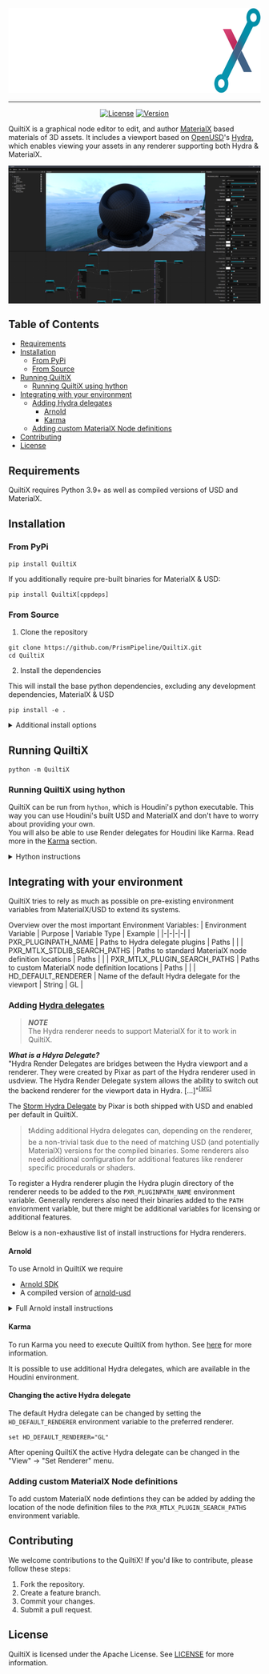 <p align="center">
  <img src="media/quiltix-logo-full.svg" height="170" />
</p>

----  

<div align="center">

[![License](https://img.shields.io/badge/License-Apache%202.0-blue.svg)](https://github.com/PrismPipeline/QuiltiX/LICENSE)
[![Version](https://img.shields.io/github/v/release/PrismPipeline/QuiltiX/releases)](https://github.com/PrismPipeline/QuiltiX/releases/latest)
</div>

QuiltiX is a graphical node editor to edit, and author [MaterialX](https://materialx.org/) based materials of 3D assets. It includes a viewport based on [OpenUSD](https://www.openusd.org/release/index.html)'s [Hydra](https://openusd.org/release/glossary.html#hydra), which enables viewing your assets in any renderer supporting both Hydra & MaterialX.

<img align="center" padding=5 src="media/QuiltiX.png"> 

## Table of Contents  <!-- omit from toc -->

- [Requirements](#requirements)
- [Installation](#installation)
  - [From PyPi](#from-pypi)
  - [From Source](#from-source)
- [Running QuiltiX](#running-quiltix)
  - [Running QuiltiX using hython](#running-quiltix-using-hython)
- [Integrating with your environment](#integrating-with-your-environment)
  - [Adding Hydra delegates](#adding-hydra-delegates)
    - [Arnold](#arnold)
    - [Karma](#karma)
  - [Adding custom MaterialX Node definitions](#adding-custom-materialx-node-definitions)
- [Contributing](#contributing)
- [License](#license)

## Requirements
QuiltiX requires Python 3.9+ as well as compiled versions of USD and MaterialX.

## Installation
### From PyPi

```shell
pip install QuiltiX
```

If you additionally require pre-built binaries for MaterialX & USD:
```shell
pip install QuiltiX[cppdeps]
```
### From Source
1) Clone the repository

```
git clone https://github.com/PrismPipeline/QuiltiX.git
cd QuiltiX
```

2) Install the dependencies

This will install the base python dependencies, excluding any development dependencies, MaterialX & USD

```
pip install -e . 
```

<details>
  <summary>Additional install options</summary>
If you want to just install everything (Python dependencies, dev dependencies, MaterialX & USD)
```
pip install -e .[all]
```

These are the additional install options available
```
pip install -e .[usd,materialx,dev]
```
For more information see [pyproject.toml](pyproject.toml)
</details>


## Running QuiltiX

```
python -m QuiltiX 
```

### Running QuiltiX using hython

QuiltiX can be run from `hython`, which is Houdini's python executable. This way you can use Houdini's built USD and MaterialX and don't have to worry about providing your own.  
You will also be able to use Render delegates for Houdini like Karma. Read more in the [Karma](#karma) section.

<details>
  <summary>Hython instructions</summary>
You will still need some additional libraries required by QuiltiX, so it is still necessary to install the dependencies mentioned in [Installation](#installation).  
You can then execute QuiltiX while making sure that both QuiltiX and its python dependencies are in the `PYTHONPATH` environmenv variable:
```shell
cd QuiltiX_root
set PYTHONPATH=%PYTHONPATH%;./src;/path/to/python/dependencies
/path/to/hython.exe -c "from QuiltiX import quiltix;quiltix.launch()"
```

Or if you have a virtual environment
```shell
cd QuiltiX_root
/path/to/venv/Scripts/activate
set PYTHONPATH=%PYTHONPATH%;%VIRTUAL_ENV%;./src
/path/to/hython.exe -c "from QuiltiX import quiltix;quiltix.launch()"
```
> Note that currently both the Storm as well as HoudiniGL render delegates do not seem to work in QuiltiX when being launched from hython.
</details>

## Integrating with your environment
QuiltiX tries to rely as much as possible on pre-existing environment variables from MaterialX/USD to extend its systems.

Overview over the most important Environment Variables:
| Environment Variable | Purpose | Variable Type | Example |
|-|-|-|-|
| PXR_PLUGINPATH_NAME | Paths to Hydra delegate plugins | Paths | |
| PXR_MTLX_STDLIB_SEARCH_PATHS | Paths to standard MaterialX node definition locations | Paths | |
| PXR_MTLX_PLUGIN_SEARCH_PATHS | Paths to custom MaterialX node definition locations | Paths | |
| HD_DEFAULT_RENDERER | Name of the default Hydra delegate for the viewport | String | GL |

### Adding [Hydra delegates](https://openusd.org/release/glossary.html#hydra)
> **_NOTE_**  
> The Hydra renderer needs to support MaterialX for it to work in QuiltiX.  


**_What is a Hdyra Delegate?_**  
"Hydra Render Delegates are bridges between the Hydra viewport and a renderer. They were created by Pixar as part of the Hydra renderer used in usdview. The Hydra Render Delegate system allows the ability to switch out the backend renderer for the viewport data in Hydra. [...]"<sup>[[src]](https://learn.foundry.com/katana/dev-guide/Plugins/HydraRenderDelegates/Introduction.html#what-is-a-hydra-render-delegate)</sup>

The [Storm Hydra Delegate](https://openusd.org/dev/api/hd_storm_page_front.html) by Pixar is both shipped with USD and enabled per default in QuiltiX. 

> ❗Adding additional Hydra delegates can, depending on the renderer, be a non-trivial task due to the need of matching USD (and potentially MaterialX) versions for the compiled binaries. Some renderers also need additional configuration for additional features like renderer specific procedurals or shaders.

To register a Hydra renderer plugin the Hydra plugin directory of the renderer needs to be added to the `PXR_PLUGINPATH_NAME` environment variable. Generally renderers also need their binaries added to the `PATH` enviornment variable, but there might be additional variables for licensing or additional features.  

Below is a non-exhaustive list of install instructions for Hydra renderers.

#### Arnold

To use Arnold in QuiltiX we require 
* [Arnold SDK](https://arnoldrenderer.com/download/#arnold-sdk)
* A compiled version of [arnold-usd](https://github.com/Autodesk/arnold-usd)


<details>
  <summary>Full Arnold install instructions</summary>

The SDK (v7.2.1.0) can be downloaded from [here](https://arnoldrenderer.com/download/product-download/?id=5408). Extract it to a favoured directory.  
To install a compiled version of arnold-usd one can download it from [here](#TODO)(v7.2.1.0) or install from [source](https://github.com/Autodesk/arnold-usd)

Afterward couple of enviornment variables need to be set
```shell
set PATH=%PATH%;SDK_EXTRACT_DIR/bin
set PXR_PLUGINPATH_NAME=%PXR_PLUGINPATH_NAME%;ARNOLD_USD_DIR/plugin
``` 

</details>

#### Karma
To run Karma you need to execute QuiltiX from hython. See [here](#running-quiltix-using-hython) for more information.

It is possible to use additional Hydra delegates, which are available in the Houdini environment.

#### Changing the active Hydra delegate <!-- omit from toc -->
The default Hydra delegate can be changed by setting the `HD_DEFAULT_RENDERER` environment variable to the preferred renderer.

```shell
set HD_DEFAULT_RENDERER="GL"
```

After opening QuiltiX the active Hydra delegate can be changed in the "View" -> "Set Renderer" menu.



### Adding custom MaterialX Node definitions

To add custom MaterialX node defintions they can be added by adding the location of the node definition files to the `PXR_MTLX_PLUGIN_SEARCH_PATHS` environment variable.


## Contributing

We welcome contributions to the QuiltiX! If you'd like to contribute, please follow these steps:

1. Fork the repository.
2. Create a feature branch.
3. Commit your changes.
4. Submit a pull request.

## License

QuiltiX is licensed under the Apache License. See [LICENSE](LICENSE) for more information.
